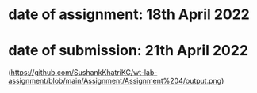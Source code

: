 
# date of assignment: 18th April 2022
# date of submission: 21th April 2022
(https://github.com/SushankKhatriKC/wt-lab-assignment/blob/main/Assignment/Assignment%204/output.png)
